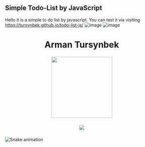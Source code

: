 ## Simple Todo-List by JavaScript
Hello it is a simple to do list by javascript. 
You can test it via visiting https://tursynbek.github.io/todo-list-js/
![image](https://github.com/tursynbek/todo-list-js/assets/92661615/eaa9e6e1-cf29-48e4-98a6-e162124f6633)
![image](https://github.com/tursynbek/todo-list-js/assets/92661615/5ae5d926-4937-4145-b618-7fe604aa0f00)
<h1 align="center">Arman Tursynbek</h1>

###

<div align="center">
  <img height="200" src="https://i.imgflip.com/65efzo.gif"  />
</div>

###

<div align="center">
  <img src="https://profile-counter.glitch.me/tursynbek/count.svg?"  />
</div>

###

<img src="https://raw.githubusercontent.com/tursynbek/tursynbek/output/snake.svg" alt="Snake animation" />

###
